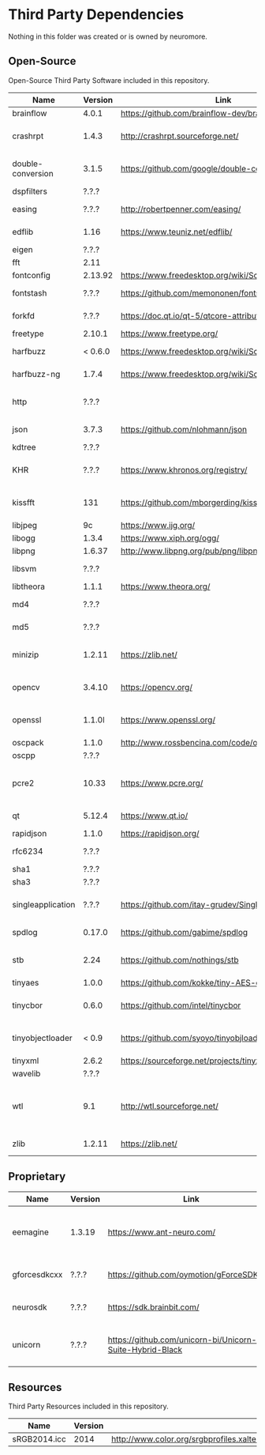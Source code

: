 # Third Party Dependencies

Nothing in this folder was created or is owned by neuromore.

## Open-Source

Open-Source Third Party Software included in this repository.

| Name                | Version  | Link                                                  | Remarks                                 |
|---------------------|----------|-------------------------------------------------------|-----------------------------------------|
| brainflow           | 4.0.1    | https://github.com/brainflow-dev/brainflow            | Brainflow                               |
| crashrpt            | 1.4.3    | http://crashrpt.sourceforge.net/                      | Crash Reporter (Windows only)           |
| double-conversion   | 3.1.5    | https://github.com/google/double-conversion           | Binary-Decimal Conversion               |
| dspfilters          | ?.?.?    |                                                       |                                         |
| easing              | ?.?.?    | http://robertpenner.com/easing/                       | Easing Functions                        |
| edflib              | 1.16     | https://www.teuniz.net/edflib/                        | EDF+/BDF+ File Support                  |
| eigen               | ?.?.?    |                                                       |                                         |
| fft                 | 2.11     |                                                       |                                         |
| fontconfig          | 2.13.92  | https://www.freedesktop.org/wiki/Software/fontconfig/ | Font Config                             |
| fontstash           | ?.?.?    | https://github.com/memononen/fontstash                | Font Texture Atlas Builder              |
| forkfd              | ?.?.?    | https://doc.qt.io/qt-5/qtcore-attribution-forkfd.html | From QT, Linux only                     |
| freetype            | 2.10.1   | https://www.freetype.org/                             | Font Rendering                          |
| harfbuzz            | < 0.6.0  | https://www.freedesktop.org/wiki/Software/HarfBuzz/   | Text Shaping Engine (old)               |
| harfbuzz-ng         | 1.7.4    | https://www.freedesktop.org/wiki/Software/HarfBuzz/   | Text Shaping Engine (new)               |
| http                | ?.?.?    |                                                       | Basic HTTP protocol implementation      |
| json                | 3.7.3    | https://github.com/nlohmann/json                      | JSON for Modern C++                     |
| kdtree              | ?.?.?    |                                                       |                                         |
| KHR                 | ?.?.?    | https://www.khronos.org/registry/                     | Khronos Platform Header                 |
| kissfft             | 131      | https://github.com/mborgerding/kissfft                | Fast Fourier Transform (FFT)            |
| libjpeg             | 9c       | https://www.ijg.org/                                  | JPEG Support                            |
| libogg              | 1.3.4    | https://www.xiph.org/ogg/                             | OGG Support                             |
| libpng              | 1.6.37   | http://www.libpng.org/pub/png/libpng.html             | PNG Support                             |
| libsvm              | ?.?.?    |                                                       | Support Vector Machine AI               |
| libtheora           | 1.1.1    | https://www.theora.org/                               |                                         |
| md4                 | ?.?.?    |                                                       | MD4 Hash Implementation                 |
| md5                 | ?.?.?    |                                                       | MD5 Hash Implementation                 |
| minizip             | 1.2.11   | https://zlib.net/                                     | Minimal Zip File Support (from zlib)    |
| opencv              | 3.4.10   | https://opencv.org/                                   | OpenCV Framework (only partial)         |
| openssl             | 1.1.0l   | https://www.openssl.org/                              | SSL+TLS and various crypt-algorithms    |
| oscpack             | 1.1.0    | http://www.rossbencina.com/code/oscpack               | OSC protocol                            |
| oscpp               | ?.?.?    |                                                       |                                         |
| pcre2               | 10.33    | https://www.pcre.org/                                 | Perl Compatible Regular Expressions     |
| qt                  | 5.12.4   | https://www.qt.io/                                    | Qt Framework (only partial)             |
| rapidjson           | 1.1.0    | https://rapidjson.org/                                | JSON Support                            |
| rfc6234             | ?.?.?    |                                                       | RFC6234 Implementation                  |
| sha1                | ?.?.?    |                                                       | SHA1                                    |
| sha3                | ?.?.?    |                                                       | SHA3                                    |
| singleapplication   | ?.?.?    | https://github.com/itay-grudev/SingleApplication      | Qt Single Application Extension         |
| spdlog              | 0.17.0   | https://github.com/gabime/spdlog                      | C++ Logging Library                     |
| stb                 | 2.24     | https://github.com/nothings/stb                       | Single File Header Libraries            |
| tinyaes             | 1.0.0    | https://github.com/kokke/tiny-AES-c                   | AES Support                             |
| tinycbor            | 0.6.0    | https://github.com/intel/tinycbor                     | Concise Binary Object Representation    |
| tinyobjectloader    | < 0.9    | https://github.com/syoyo/tinyobjloader                | WaveFront OBJ Format Support            |
| tinyxml             | 2.6.2    | https://sourceforge.net/projects/tinyxml/             | XML Support                             |
| wavelib             | ?.?.?    |                                                       |                                         |
| wtl                 | 9.1      | http://wtl.sourceforge.net/                           | Windows Template Library (Windows only) |
| zlib                | 1.2.11   | https://zlib.net/                                     | ZIP Compression                         |

## Proprietary

| Name                | Version  | Link                                                     | Remarks                                 |
|---------------------|----------|----------------------------------------------------------|-----------------------------------------|
| eemagine            | 1.3.19   | https://www.ant-neuro.com/                               | eego amplifier / antneuro eeg           |
| gforcesdkcxx        | ?.?.?    | https://github.com/oymotion/gForceSDKCXX                 | Oymotion gforce pro                     |
| neurosdk            | ?.?.?    | https://sdk.brainbit.com/                                | Callibri & BrainBit - EEG               |
| unicorn             | ?.?.?    | https://github.com/unicorn-bi/Unicorn-Suite-Hybrid-Black | Unicorn Suite Hybrid Black              |

## Resources

Third Party Resources included in this repository.

| Name                | Version    |                                           |
|---------------------|------------|-------------------------------------------|
| sRGB2014.icc        | 2014       | http://www.color.org/srgbprofiles.xalter  |
